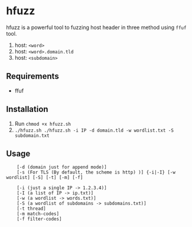# hfuzz
hfuzz is a powerful tool to fuzzing host header in three method using `ffuf` tool.
 1. host: `<word>`
 2. host: `<word>.domain.tld`
 3. host: `<subdomain>`


## Requirements
  - ffuf

## Installation
  1. Run `chmod +x hfuzz.sh`
  2. `./hfuzz.sh ./hfuzz.sh -i IP -d domain.tld -w wordlist.txt -S subdomain.txt`

## Usage
```
	[-d (domain just for append mode)] 
    [-s (For TLS (By default, the scheme is http) )] {-i|-I} [-w wordlist] [-S] [-t] [-m] [-f]

    [-i (just a single IP -> 1.2.3.4)]
    [-I (a list of IP -> ip.txt)]
    [-w (a wordlist -> words.txt)]
    [-S (a wordlist of subdomains -> subdomains.txt)]
    [-t thread]
    [-m match-codes]
    [-f filter-codes]
```